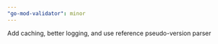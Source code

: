 ```yaml
---
"go-mod-validator": minor
---
```


Add caching, better logging, and use reference pseudo-version parser
